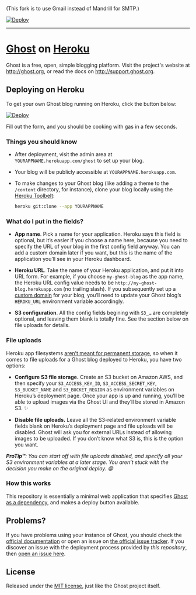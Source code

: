 (This fork is to use Gmail instead of Mandrill for SMTP.)

[![Deploy](https://www.herokucdn.com/deploy/button.svg)](https://heroku.com/deploy?template=https://github.com/dai-shi/ghost-on-heroku)

----

# [Ghost](https://github.com/TryGhost/Ghost) on [Heroku](http://heroku.com)

Ghost is a free, open, simple blogging platform. Visit the project's website at <http://ghost.org>, or read the docs on <http://support.ghost.org>.

## Deploying on Heroku

To get your own Ghost blog running on Heroku, click the button below:

[![Deploy](https://www.herokucdn.com/deploy/button.svg)](https://heroku.com/deploy?template=https://github.com/cobyism/ghost-on-heroku)

Fill out the form, and you should be cooking with gas in a few seconds.

### Things you should know

- After deployment, visit the admin area at `YOURAPPNAME.herokuapp.com/ghost` to set up your blog.

- Your blog will be publicly accessible at `YOURAPPNAME.herokuapp.com`.

- To make changes to your Ghost blog (like adding a theme to the `/content` directory, for instance), clone your blog locally using the [Heroku Toolbelt](https://toolbelt.heroku.com/):

  ```sh
  heroku git:clone --app YOURAPPNAME
  ```

### What do I put in the fields?

- **App name**. Pick a name for your application. Heroku says this field is optional, but it’s easier if you choose a name here, because you need to specify the URL of your blog in the first config field anyway. You can add a custom domain later if you want, but this is the name of the application you’ll see in your Heroku dashboard.

- **Heroku URL**. Take the name of your Heroku application, and put it into URL form. For example, if you choose `my-ghost-blog` as the app name, the Heroku URL config value needs to be `http://my-ghost-blog.herokuapp.com` (no trailing slash). If you subsequently set up a [custom domain](https://devcenter.heroku.com/articles/custom-domains) for your blog, you’ll need to update your Ghost blog’s `HEROKU_URL` environment variable accordingly.

- **S3 configuration**. All the config fields begining with `S3_…` are completely optional, and leaving them blank is totally fine. See the section below on file uploads for details.

### File uploads

Heroku app filesystems [aren’t meant for permanent storage](https://devcenter.heroku.com/articles/dynos#ephemeral-filesystem), so when it comes to file uploads for a Ghost blog deployed to Heroku, you have two options:

- **Configure S3 file storage.** Create an S3 bucket on Amazon AWS, and then specify your `S3_ACCESS_KEY_ID`, `S3_ACCESS_SECRET_KEY`, `S3_BUCKET_NAME` and `S3_BUCKET_REGION` as environment variables on Heroku’s deployment page. Once your app is up and running, you’ll be able to upload images via the Ghost UI and they’ll be stored in Amazon S3. :sparkles:

- **Disable file uploads.** Leave all the S3-related environment variable fields blank on Heroku’s deployment page and file uploads will be disabled. Ghost will ask you for external URLs instead of allowing images to be uploaded. If you don’t know what S3 is, this is the option you want.

_**ProTip™**: You can start off with file uploads disabled, and specify all your S3 environment variables at a later stage. You aren’t stuck with the decision you make on the original deploy. :grin:_

### How this works

This repository is essentially a minimal web application that specifies [Ghost as a dependency](https://github.com/TryGhost/Ghost/wiki/Using-Ghost-as-an-NPM-module), and makes a deploy button available.

## Problems?

If you have problems using your instance of Ghost, you should check the [official documentation](http://support.ghost.org/) or open an issue on [the official issue tracker](https://github.com/TryGhost/Ghost/issues). If you discover an issue with the deployment process provided by *this repository*, then [open an issue here](https://github.com/cobyism/ghost-on-heroku).

## License

Released under the [MIT license](./LICENSE), just like the Ghost project itself.
